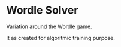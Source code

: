 Wordle Solver
=============

Variation around the Wordle game.

It as created for algoritmic training purpose.
